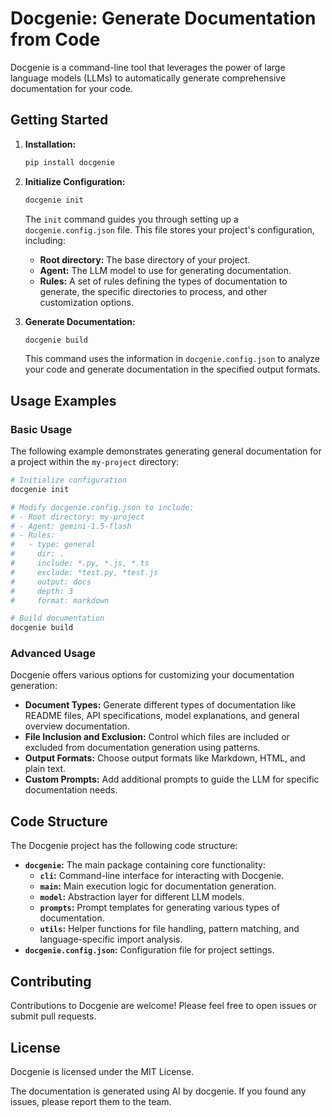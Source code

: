 # Docgenie: Generate Documentation from Code

Docgenie is a command-line tool that leverages the power of large language models (LLMs) to automatically generate comprehensive documentation for your code.

## Getting Started

1. **Installation:**

   ```bash
   pip install docgenie
   ```

2. **Initialize Configuration:**

   ```bash
   docgenie init
   ```

   The `init` command guides you through setting up a `docgenie.config.json` file. This file stores your project's configuration, including:

   - **Root directory:** The base directory of your project.
   - **Agent:** The LLM model to use for generating documentation.
   - **Rules:** A set of rules defining the types of documentation to generate, the specific directories to process, and other customization options.

3. **Generate Documentation:**

   ```bash
   docgenie build
   ```

   This command uses the information in `docgenie.config.json` to analyze your code and generate documentation in the specified output formats.

## Usage Examples

### Basic Usage

The following example demonstrates generating general documentation for a project within the `my-project` directory:

```bash
# Initialize configuration
docgenie init

# Modify docgenie.config.json to include:
# - Root directory: my-project
# - Agent: gemini-1.5-flash
# - Rules:
#   - type: general
#     dir: .
#     include: *.py, *.js, *.ts
#     exclude: *test.py, *test.js
#     output: docs
#     depth: 3
#     format: markdown

# Build documentation
docgenie build
```

### Advanced Usage

Docgenie offers various options for customizing your documentation generation:

- **Document Types:** Generate different types of documentation like README files, API specifications, model explanations, and general overview documentation.
- **File Inclusion and Exclusion:** Control which files are included or excluded from documentation generation using patterns.
- **Output Formats:** Choose output formats like Markdown, HTML, and plain text.
- **Custom Prompts:** Add additional prompts to guide the LLM for specific documentation needs.

## Code Structure

The Docgenie project has the following code structure:

- **`docgenie`:** The main package containing core functionality:
  - **`cli`:** Command-line interface for interacting with Docgenie.
  - **`main`:** Main execution logic for documentation generation.
  - **`model`:** Abstraction layer for different LLM models.
  - **`prompts`:** Prompt templates for generating various types of documentation.
  - **`utils`:** Helper functions for file handling, pattern matching, and language-specific import analysis.
- **`docgenie.config.json`:** Configuration file for project settings.

## Contributing

Contributions to Docgenie are welcome! Please feel free to open issues or submit pull requests.

## License

Docgenie is licensed under the MIT License.

The documentation is generated using AI by docgenie. If you found any issues, please report them to the team.
